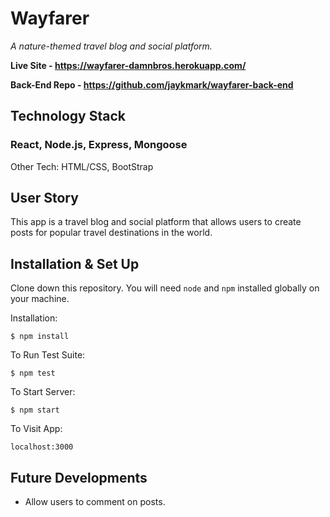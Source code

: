 # Wayfarer
*A nature-themed travel blog and social platform.*

**Live Site - https://wayfarer-damnbros.herokuapp.com/**

**Back-End Repo - https://github.com/jaykmark/wayfarer-back-end**
  
## Technology Stack
### **React, Node.js, Express, Mongoose**

Other Tech: HTML/CSS, BootStrap

## User Story
This app is a travel blog and social platform that allows users to create posts for popular travel destinations in the world.

## Installation & Set Up
Clone down this repository. You will need `node` and `npm` installed globally on your machine.  

Installation:

`$ npm install`  

To Run Test Suite:  

`$ npm test`  

To Start Server:

`$ npm start`  

To Visit App:

`localhost:3000`

## Future Developments
- Allow users to comment on posts.

